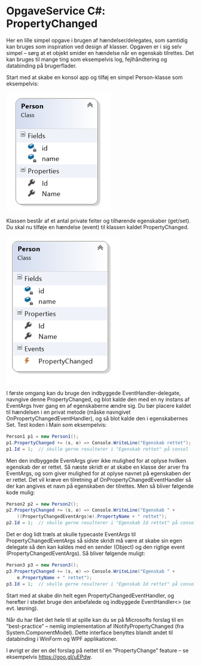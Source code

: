 # OpgaveService C#: PropertyChanged

Her en lille simpel opgave i brugen af hændelser/delegates, som samtidig kan bruges som inspiration ved design af klasser. Opgaven er i sig selv simpel – sørg at et objekt smider en hændelse når en egenskab tilrettes. Det kan bruges til mange ting som eksempelvis log, fejlhåndtering og databinding på brugerflader.

Start med at skabe en konsol app og tilføj en simpel Person-klasse som eksempelvis:

![](billeder/pic0.png)

Klassen består af et antal private felter og tilhørende egenskaber (get/set). Du skal nu tilføje en hændelse (event) til klassen kaldet PropertyChanged.

![](billeder/pic1.png)

I første omgang kan du bruge den indbyggede EventHandler-delegate, navngive denne PropertyChanged, og blot kalde den med en ny instans af EventArgs hver gang en af egenskaberne ændre sig. Du bør placere kaldet til hændelsen i en privat metode (måske navngivet OnPropertyChangedEventHandler), og så blot kalde den i egenskabernes Set. Test koden i Main som eksempelvis:

```csharp
Person1 p1 = new Person1();
p1.PropertyChanged += (s, e) => Console.WriteLine("Egenskab rettet");
p1.Id = 1;  // skulle gerne resulterer i "Egenskab rettet" på consol
```

Men den indbyggede EventArgs giver ikke mulighed for at oplyse hvilken egenskab der er rettet. Så næste skridt er at skabe en klasse der arver fra EventArgs, og som giver mulighed for at oplyse navnet på egenskaben der er rettet. Det vil kræve en tilretning af OnPropertyChangedEventHandler så der kan angives et navn på egenskaben der tilrettes. Men så bliver følgende kode mulig:

```csharp
Person2 p2 = new Person2();
p2.PropertyChanged += (s, e) => Console.WriteLine("Egenskab " + 
    ((PropertyChangedEventArgs)e).PropertyName + " rettet");
p2.Id = 1;  // skulle gerne resulterer i "Egenskab Id rettet" på consol
```

Det er dog lidt træls at skulle typecaste EventArgs til PropertyChangedEventArgs så sidste skridt må være at skabe sin egen delegate så den kan kaldes med en sender (Object) og den rigtige event (PropertyChangedEventArgs). Så bliver følgende muligt:

```csharp
Person3 p3 = new Person3();
p3.PropertyChanged += (s, e) => Console.WriteLine("Egenskab " +
    e.PropertyName + " rettet");
p3.Id = 1;  // skulle gerne resulterer i "Egenskab Id rettet" på consol
```

Start med at skabe din helt egen PropertyChangedEventHandler, og herefter i stedet bruge den anbefalede og indbyggede EventHandler<> (se evt. løsning).

Når du har fået det hele til at spille kan du se på Microsofts forslag til en ”best-practice” – nemlig implementation af INotifyPropertyChanged (fra System.ComponentModel). Dette interface benyttes blandt andet til databinding i WinForm og WPF applikationer.

I øvrigt er der en del forslag på nettet til en ”PropertyChange” feature – se eksempelvis https://goo.gl/uEPdw. 
